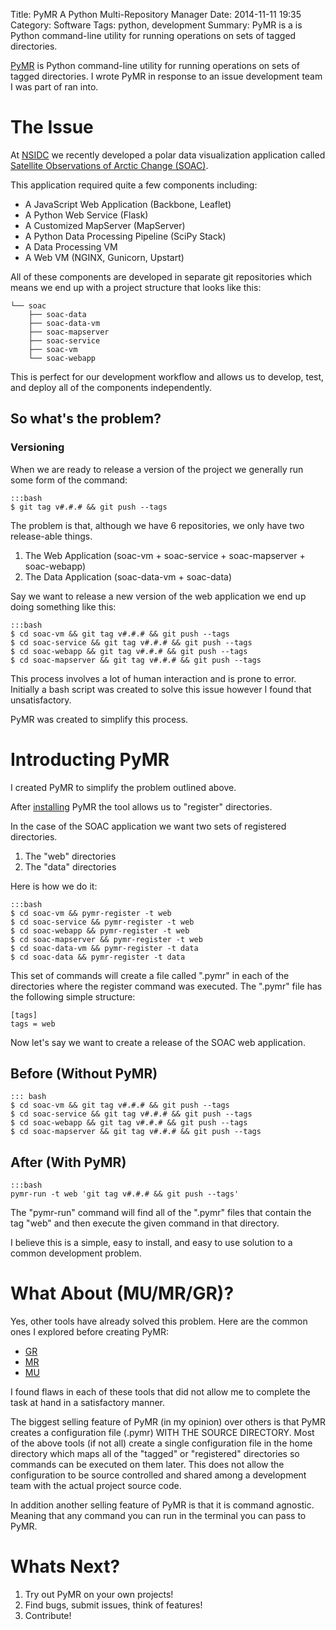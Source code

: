 Title: PyMR A Python Multi-Repository Manager
Date: 2014-11-11 19:35
Category: Software
Tags: python, development
Summary: PyMR is a is Python command-line utility for running operations on sets of tagged directories.

[PyMR](https://github.com/kpurdon/pymr) is Python command-line utility for running operations on sets of tagged directories. I wrote PyMR in response to an issue development team I was part of ran into.

# The Issue

At [NSIDC](http://nsidc.org) we recently developed a polar data visualization application called [Satellite Observations of Arctic Change (SOAC)](http://nsidc.org/soac).

This application required quite a few components including:

* A JavaScript Web Application (Backbone, Leaflet)
* A Python Web Service (Flask)
* A Customized MapServer (MapServer)
* A Python Data Processing Pipeline (SciPy Stack)
* A Data Processing VM
* A Web VM (NGINX, Gunicorn, Upstart)

All of these components are developed in separate git repositories which means we end up with a project structure that looks like this:

    └── soac
        ├── soac-data
        ├── soac-data-vm
        ├── soac-mapserver
        ├── soac-service
        ├── soac-vm
        └── soac-webapp

This is perfect for our development workflow and allows us to develop, test, and deploy all of the components independently.

## So what's the problem?

### Versioning

When we are ready to release a version of the project we generally run some form of the command:

    :::bash
    $ git tag v#.#.# && git push --tags


The problem is that, although we have 6 repositories, we only have two release-able things.

1. The Web Application (soac-vm + soac-service + soac-mapserver + soac-webapp)
2. The Data Application (soac-data-vm + soac-data)

Say we want to release a new version of the web application we end up doing something like this:

    :::bash
    $ cd soac-vm && git tag v#.#.# && git push --tags
    $ cd soac-service && git tag v#.#.# && git push --tags
    $ cd soac-webapp && git tag v#.#.# && git push --tags
    $ cd soac-mapserver && git tag v#.#.# && git push --tags


This process involves a lot of human interaction and is prone to error. Initially a bash script was created to solve this issue however I found that unsatisfactory.

PyMR was created to simplify this process.

# Introducting PyMR

I created PyMR to simplify the problem outlined above.

After [installing](http://pymr.readthedocs.org/en/latest/installation/) PyMR the tool allows us to "register" directories.

In the case of the SOAC application we want two sets of registered directories.

1. The "web" directories
2. The "data" directories

Here is how we do it:

    :::bash
    $ cd soac-vm && pymr-register -t web
    $ cd soac-service && pymr-register -t web
    $ cd soac-webapp && pymr-register -t web
    $ cd soac-mapserver && pymr-register -t web
    $ cd soac-data-vm && pymr-register -t data
    $ cd soac-data && pymr-register -t data

This set of commands will create a file called ".pymr" in each of the directories where the register command was executed. The ".pymr" file has the following simple structure:

    [tags]
    tags = web

Now let's say we want to create a release of the SOAC web application.

## Before (Without PyMR)

    ::: bash
    $ cd soac-vm && git tag v#.#.# && git push --tags
    $ cd soac-service && git tag v#.#.# && git push --tags
    $ cd soac-webapp && git tag v#.#.# && git push --tags
    $ cd soac-mapserver && git tag v#.#.# && git push --tags

## After (With PyMR)

    :::bash
    pymr-run -t web 'git tag v#.#.# && git push --tags'


The "pymr-run" command will find all of the ".pymr" files that contain the tag "web" and then execute the given command in that directory.

I believe this is a simple, easy to install, and easy to use solution to a common development problem.

# What About (MU/MR/GR)?

Yes, other tools have already solved this problem. Here are the common ones I explored before creating PyMR:

* [GR](http://mixu.net/gr/)
* [MR](http://myrepos.branchable.com/)
* [MU](https://github.com/fabioz/mu-repo)

I found flaws in each of these tools that did not allow me to complete the task at hand in a satisfactory manner.

The biggest selling feature of PyMR (in my opinion) over others is that PyMR creates a configuration file (.pymr) WITH THE SOURCE DIRECTORY. Most of the above tools (if not all) create a single configuration file in the home directory which maps all of the "tagged" or "registered" directories so commands can be executed on them later. This does not allow the configuration to be source controlled and shared among a development team with the actual project source code.

In addition another selling feature of PyMR is that it is command agnostic. Meaning that any command you can run in the terminal you can pass to PyMR.

# Whats Next?

1. Try out PyMR on your own projects!
2. Find bugs, submit issues, think of features!
3. Contribute!
